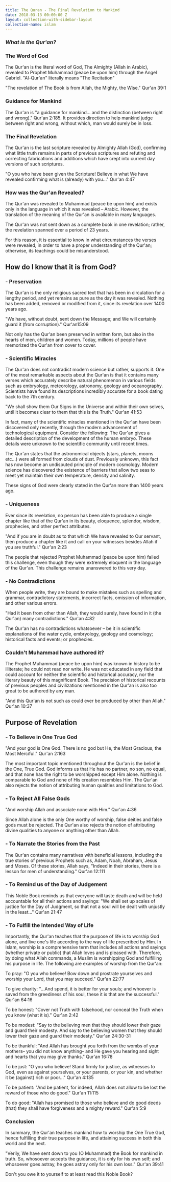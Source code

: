 ```yaml
---
title: The Quran - The Final Revelation to Mankind
date: 2018-03-13 00:00:00 Z
layout: collection-with-sidebar-layout
collection-name: islam
---
```


### _What is the Qur&#39;an?_

### The Word of God

The Qur&#39;an is the literal word of God, The Almighty (Allah in Arabic), revealed to Prophet Muhammad (peace be upon him) through the Angel Gabriel. &quot;Al-Qur&#39;an&quot; literally means &quot;The Recitation&quot;

&quot;The revelation of The Book is from Allah, the Mighty, the Wise.&quot; Qur&#39;an 39:1

### Guidance for Mankind

The Qur&#39;an is &quot;a guidance for mankind… and the distinction (between right and wrong).&quot; Qur&#39;an 2:185. It provides direction to help mankind judge between right and wrong, without which, man would surely be in loss.

### The Final Revelation

The Qur&#39;an is the last scripture revealed by Almighty Allah (God), confirming what little truth remains in parts of previous scriptures and refuting and correcting fabrications and additions which have crept into current day versions of such scriptures.

&quot;O you who have been given the Scripture! Believe in what We have revealed confirming what is (already) with you…&quot; Qur&#39;an 4:47

### How was the Qur&#39;an Revealed?

The Qur&#39;an was revealed to Muhammad (peace be upon him) and exists only in the language in which it was revealed – Arabic. However, the translation of the meaning of the Qur&#39;an is available in many languages.

The Qur&#39;an was not sent down as a complete book in one revelation; rather, the revelation spanned over a period of 23 years.

For this reason, it is essential to know in what circumstances the verses were revealed, in order to have a proper understanding of the Qur&#39;an; otherwise, its teachings could be misunderstood.

## How do I know that it is from God?

### - Preservation

The Qur&#39;an is the only religious sacred text that has been in circulation for a lengthy period, and yet remains as pure as the day it was revealed. Nothing has been added, removed or modified from it, since its revelation over 1400 years ago.

&quot;We have, without doubt, sent down the Message; and We will certainly guard it (from corruption).&quot; Qur&#39;an15:09

Not only has the Qur&#39;an been preserved in written form, but also in the hearts of men, children and women. Today, millions of people have memorized the Qur&#39;an from cover to cover.

### - Scientific Miracles

The Qur&#39;an does not contradict modern science but rather, supports it. One of the most remarkable aspects about the Qur&#39;an is that it contains many verses which accurately describe natural phenomenon in various fields such as embryology, meteorology, astronomy, geology and oceanography. Scientists have found its descriptions incredibly accurate for a book dating back to the 7th century.

&quot;We shall show them Our Signs in the Universe and within their own selves, until it becomes clear to them that this is the Truth.&quot; Qur&#39;an 41:53

In fact, many of the scientific miracles mentioned in the Qur&#39;an have been discovered only recently, through the modern advancement of technological equipment. Consider the following:
The Qur&#39;an gives a detailed description of the development of the human embryo. These details were unknown to the scientific community until recent times.

The Qur&#39;an states that the astronomical objects (stars, planets, moons etc…) were all formed from clouds of dust. Previously unknown, this fact has now become an undisputed principle of modern cosmology. Modern science has discovered the existence of barriers that allow two seas to meet yet maintain their own temperature, density and salinity.

These signs of God were clearly stated in the Qur&#39;an more than 1400 years ago.

### - Uniqueness

Ever since its revelation, no person has been able to produce a single chapter like that of the Qur&#39;an in its beauty, eloquence, splendor, wisdom, prophecies, and other perfect attributes.

&quot;And if you are in doubt as to that which We have revealed to Our servant, then produce a chapter like it and call on your witnesses besides Allah if you are truthful.&quot; Qur&#39;an 2:23

The people that rejected Prophet Muhammad (peace be upon him) failed this challenge, even though they were extremely eloquent in the language of the Qur&#39;an. This challenge remains unanswered to this very day.

### - No Contradictions

When people write, they are bound to make mistakes such as spelling and grammar, contradictory statements, incorrect facts, omission of information, and other various errors.

&quot;Had it been from other than Allah, they would surely, have found in it (the Qur&#39;an) many contradictions.&quot; Qur&#39;an 4:82

The Qur&#39;an has no contradictions whatsoever – be it in scientific explanations of the water cycle, embryology, geology and cosmology; historical facts and events; or prophecies.

### Couldn&#39;t Muhammad have authored it?

The Prophet Muhammad (peace be upon him) was known in history to be illiterate; he could not read nor write. He was not educated in any field that could account for neither the scientific and historical accuracy, nor the literary beauty of this magnificent Book. The precision of historical recounts of previous peoples and civilizations mentioned in the Qur&#39;an is also too great to be authored by any man.

&quot;And this Qur&#39;an is not such as could ever be produced by other than Allah.&quot; Qur&#39;an 10:37

## Purpose of Revelation

### - To Believe in One True God

&quot;And your god is One God. There is no god but He, the Most Gracious, the Most Merciful.&quot; Qur&#39;an 2:163

The most important topic mentioned throughout the Qur&#39;an is the belief in the One, True God. God informs us that He has no partner, no son, no equal, and that none has the right to be worshipped except Him alone. Nothing is comparable to God and none of His creation resembles Him. The Qur&#39;an also rejects the notion of attributing human qualities and limitations to God.

### - To Reject All False Gods

&quot;And worship Allah and associate none with Him.&quot; Qur&#39;an 4:36

Since Allah alone is the only One worthy of worship, false deities and false gods must be rejected. The Qur&#39;an also rejects the notion of attributing divine qualities to anyone or anything other than Allah.

### - To Narrate the Stories from the Past

The Qur&#39;an contains many narratives with beneficial lessons, including the true stories of previous Prophets such as, Adam, Noah, Abraham, Jesus and Moses. Of these stories, Allah says,
&quot;Indeed in their stories, there is a lesson for men of understanding.&quot; Qur&#39;an 12:111

### - To Remind us of the Day of Judgement

This Noble Book reminds us that everyone will taste death and will be held accountable for all their actions and sayings:
&quot;We shall set up scales of justice for the Day of Judgment, so that not a soul will be dealt with unjustly in the least…&quot; Qur&#39;an 21:47

### - To Fulfill the Intended Way of Life

Importantly, the Qur&#39;an teaches that the purpose of life is to worship God alone, and live one&#39;s life according to the way of life prescribed by Him. In Islam, worship is a comprehensive term that includes all actions and sayings (whether private or public) that Allah loves and is pleased with. Therefore, by doing what Allah commands, a Muslim is worshipping God and fulfilling his purpose in life. The following are examples of worship from the Qur&#39;an:

To pray:
&quot;O you who believe! Bow down and prostrate yourselves and worship your Lord, that you may succeed.&quot; Qur&#39;an 22:77

To give charity:
&quot;…And spend, it is better for your souls; and whoever is saved from the greediness of his soul, these it is that are the successful.&quot; Qur&#39;an 64:16

To be honest:
&quot;Cover not Truth with falsehood, nor conceal the Truth when you know (what it is).&quot; Qur&#39;an 2:42

To be modest:
&quot;Say to the believing men that they should lower their gaze and guard their modesty. And say to the believing women that they should lower their gaze and guard their modesty.&quot; Qur&#39;an 24:30-31

To be thankful:
&quot;And Allah has brought you forth from the wombs of your mothers– you did not know anything– and He gave you hearing and sight and hearts that you may give thanks.&quot; Qur&#39;an 16:78

To be just:
&quot;O you who believe! Stand firmly for justice, as witnesses to God, even as against yourselves, or your parents, or your kin, and whether it be (against) rich or poor…&quot; Qur&#39;an 4:135

To be patient:
&quot;And be patient, for indeed, Allah does not allow to be lost the reward of those who do good.&quot; Qur&#39;an 11:115

To do good:
&quot;Allah has promised to those who believe and do good deeds (that) they shall have forgiveness and a mighty reward.&quot; Qur&#39;an 5:9

### Conclusion

In summary, the Qur&#39;an teaches mankind how to worship the One True God, hence fulfilling their true purpose in life, and attaining success in both this world and the next.

&quot;Verily, We have sent down to you (O Muhammad) the Book for mankind in truth. So, whosoever accepts the guidance, it is only for his own self; and whosoever goes astray, he goes astray only for his own loss.&quot; Qur&#39;an 39:41

Don&#39;t you owe it to yourself to at least read this Noble Book?